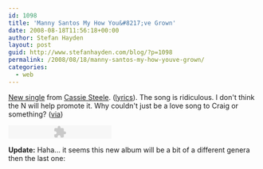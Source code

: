 ```yaml
---
id: 1098
title: 'Manny Santos My How You&#8217;ve Grown'
date: 2008-08-18T11:56:18+00:00
author: Stefan Hayden
layout: post
guid: http://www.stefanhayden.com/blog/?p=1098
permalink: /2008/08/18/manny-santos-my-how-youve-grown/
categories:
  - web
---
```

<a href="http://www.stefanhayden.com/blog/2008/08/18/manny-santos-my-how-youve-grown/">New single</a> from <a href="http://en.wikipedia.org/wiki/Cassie_Steele">Cassie Steele</a>. (<a href="http://www.metrolyrics.com/summer-nights-lyrics-cassie-steele.html">lyrics</a>). The song is ridiculous. I don't think the N will help promote it. Why couldn't just be a love song to Craig or something? (<a href="http://tumblr.sweetheartbeats.com/">via</a>)

<div class="audio_player"><embed type="application/x-shockwave-flash" src="http://itsbedtime.tumblr.com/swf/audio_player.swf?audio_file=http://www.tumblr.com/audio_file/46431050/BtoOI10C5cs3bq8r9tXmUMSN&color=E4E4E4" height="27" width="207" quality="best"></embed></div>

<strong>Update:</strong> Haha... it seems this new album will be a bit of a different genera then the last one:

<object width="425" height="344"><param name="movie" value="http://www.youtube.com/v/3simz6FfKUE&hl=en&fs=1"></param><param name="allowFullScreen" value="true"></param><embed src="http://www.youtube.com/v/3simz6FfKUE&hl=en&fs=1" type="application/x-shockwave-flash" allowfullscreen="true" width="425" height="344"></embed></object>